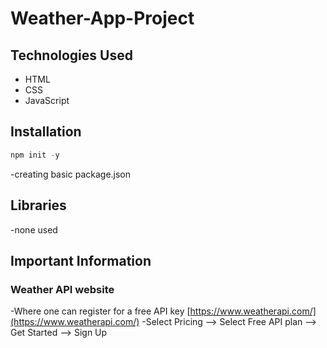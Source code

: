 # Weather-App-Project
## Technologies Used
- HTML
- CSS
- JavaScript
## Installation
```JavaScript
npm init -y
```
-creating basic package.json
## Libraries
-none used
## Important Information
### Weather API website 
-Where one can register for a free API key
[https://www.weatherapi.com/](https://www.weatherapi.com/)
-Select Pricing --> Select Free API plan --> Get Started --> Sign Up

